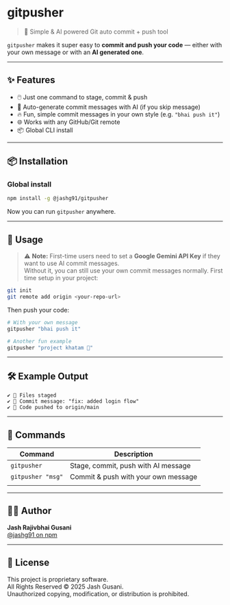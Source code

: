 # gitpusher

> 🚀 Simple & AI powered Git auto commit + push tool

`gitpusher` makes it super easy to **commit and push your code** — either with your own message or with an **AI generated one**.

---

## ✨ Features
- 🖱️ Just one command to stage, commit & push
- 🤖 Auto-generate commit messages with AI (if you skip message)
- 🔥 Fun, simple commit messages in your own style (e.g. `"bhai push it"`)
- 🌐 Works with any GitHub/Git remote
- 📦 Global CLI install

---

## 📦 Installation

### Global install
```sh
npm install -g @jashg91/gitpusher
```

Now you can run `gitpusher` anywhere.

---

## 🚀 Usage
> ⚠️ **Note:** First-time users need to set a **Google Gemini API Key** if they want to use AI commit messages.  
> Without it, you can still use your own commit messages normally.
First time setup in your project:
```sh
git init
git remote add origin <your-repo-url>
```

Then push your code:

```sh
# With your own message
gitpusher "bhai push it"

# Another fun example
gitpusher "project khatam 🚀"


```

---

## 🛠 Example Output

```
✔ 📂 Files staged
✔ 🤖 Commit message: "fix: added login flow"
✔ 🚀 Code pushed to origin/main
```

---

## 📖 Commands

| Command              | Description                               |
| -------------------- | ----------------------------------------- |
| `gitpusher`          | Stage, commit, push with AI message       |
| `gitpusher "msg"`    | Commit & push with your own message       |
|                      |                                           |

---

## 🧑‍💻 Author
**Jash Rajivbhai Gusani**  
[@jashg91 on npm](https://www.npmjs.com/~jashg91)

---

## 📜 License
This project is proprietary software.  
All Rights Reserved © 2025 Jash Gusani.  
Unauthorized copying, modification, or distribution is prohibited.

